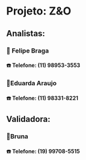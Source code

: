 # Projeto: Z&O

## Analistas:
### 👤 Felipe Braga
  #### ☎️ Telefone: (11) 98953-3553
### 👤Eduarda Araujo
  #### ☎️ Telefone: (11) 98331-8221


## Validadora: 
### 👤Bruna 
  #### ☎️ Telefone: (19) 99708-5515
